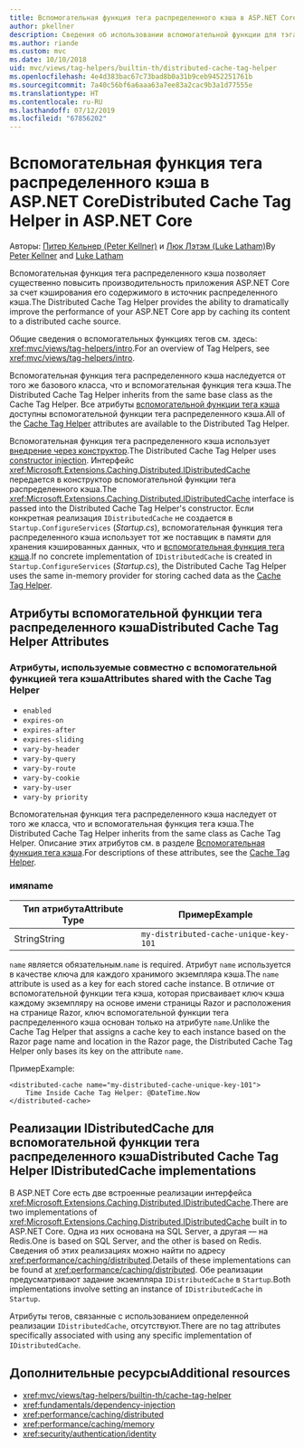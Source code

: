 ```yaml
---
title: Вспомогательная функция тега распределенного кэша в ASP.NET Core
author: pkellner
description: Сведения об использовании вспомогательной функции для тэга распределенного кэша.
ms.author: riande
ms.custom: mvc
ms.date: 10/10/2018
uid: mvc/views/tag-helpers/builtin-th/distributed-cache-tag-helper
ms.openlocfilehash: 4e4d383bac67c73bad8b0a31b9ceb9452251761b
ms.sourcegitcommit: 7a40c56bf6a6aaa63a7ee83a2cac9b3a1d77555e
ms.translationtype: HT
ms.contentlocale: ru-RU
ms.lasthandoff: 07/12/2019
ms.locfileid: "67856202"
---
```

# <a name="distributed-cache-tag-helper-in-aspnet-core"></a><span data-ttu-id="69d2d-103">Вспомогательная функция тега распределенного кэша в ASP.NET Core</span><span class="sxs-lookup"><span data-stu-id="69d2d-103">Distributed Cache Tag Helper in ASP.NET Core</span></span>

<span data-ttu-id="69d2d-104">Авторы: [Питер Кельнер (Peter Kellner)](https://peterkellner.net) и [Люк Лэтэм (Luke Latham)](https://github.com/guardrex)</span><span class="sxs-lookup"><span data-stu-id="69d2d-104">By [Peter Kellner](https://peterkellner.net) and [Luke Latham](https://github.com/guardrex)</span></span>

<span data-ttu-id="69d2d-105">Вспомогательная функция тега распределенного кэша позволяет существенно повысить производительность приложения ASP.NET Core за счет кэширования его содержимого в источник распределенного кэша.</span><span class="sxs-lookup"><span data-stu-id="69d2d-105">The Distributed Cache Tag Helper provides the ability to dramatically improve the performance of your ASP.NET Core app by caching its content to a distributed cache source.</span></span>

<span data-ttu-id="69d2d-106">Общие сведения о вспомогательных функциях тегов см. здесь: <xref:mvc/views/tag-helpers/intro>.</span><span class="sxs-lookup"><span data-stu-id="69d2d-106">For an overview of Tag Helpers, see <xref:mvc/views/tag-helpers/intro>.</span></span>

<span data-ttu-id="69d2d-107">Вспомогательная функция тега распределенного кэша наследуется от того же базового класса, что и вспомогательная функция тега кэша.</span><span class="sxs-lookup"><span data-stu-id="69d2d-107">The Distributed Cache Tag Helper inherits from the same base class as the Cache Tag Helper.</span></span> <span data-ttu-id="69d2d-108">Все атрибуты [вспомогательной функции тега кэша](xref:mvc/views/tag-helpers/builtin-th/cache-tag-helper) доступны вспомогательной функции тега распределенного кэша.</span><span class="sxs-lookup"><span data-stu-id="69d2d-108">All of the [Cache Tag Helper](xref:mvc/views/tag-helpers/builtin-th/cache-tag-helper) attributes are available to the Distributed Tag Helper.</span></span>

<span data-ttu-id="69d2d-109">Вспомогательная функция тега распределенного кэша использует [внедрение через конструктор](xref:fundamentals/dependency-injection#constructor-injection-behavior).</span><span class="sxs-lookup"><span data-stu-id="69d2d-109">The Distributed Cache Tag Helper uses [constructor injection](xref:fundamentals/dependency-injection#constructor-injection-behavior).</span></span> <span data-ttu-id="69d2d-110">Интерфейс <xref:Microsoft.Extensions.Caching.Distributed.IDistributedCache> передается в конструктор вспомогательной функции тега распределенного кэша.</span><span class="sxs-lookup"><span data-stu-id="69d2d-110">The <xref:Microsoft.Extensions.Caching.Distributed.IDistributedCache> interface is passed into the Distributed Cache Tag Helper's constructor.</span></span> <span data-ttu-id="69d2d-111">Если конкретная реализация `IDistributedCache` не создается в `Startup.ConfigureServices` (*Startup.cs*), вспомогательная функция тега распределенного кэша использует тот же поставщик в памяти для хранения кэшированных данных, что и [вспомогательная функция тега кэша](xref:mvc/views/tag-helpers/builtin-th/cache-tag-helper).</span><span class="sxs-lookup"><span data-stu-id="69d2d-111">If no concrete implementation of `IDistributedCache` is created in `Startup.ConfigureServices` (*Startup.cs*), the Distributed Cache Tag Helper uses the same in-memory provider for storing cached data as the [Cache Tag Helper](xref:mvc/views/tag-helpers/builtin-th/cache-tag-helper).</span></span>

## <a name="distributed-cache-tag-helper-attributes"></a><span data-ttu-id="69d2d-112">Атрибуты вспомогательной функции тега распределенного кэша</span><span class="sxs-lookup"><span data-stu-id="69d2d-112">Distributed Cache Tag Helper Attributes</span></span>

### <a name="attributes-shared-with-the-cache-tag-helper"></a><span data-ttu-id="69d2d-113">Атрибуты, используемые совместно с вспомогательной функцией тега кэша</span><span class="sxs-lookup"><span data-stu-id="69d2d-113">Attributes shared with the Cache Tag Helper</span></span>

* `enabled`
* `expires-on`
* `expires-after`
* `expires-sliding`
* `vary-by-header`
* `vary-by-query`
* `vary-by-route`
* `vary-by-cookie`
* `vary-by-user`
* `vary-by priority`

<span data-ttu-id="69d2d-114">Вспомогательная функция тега распределенного кэша наследует от того же класса, что и вспомогательная функция тега кэша.</span><span class="sxs-lookup"><span data-stu-id="69d2d-114">The Distributed Cache Tag Helper inherits from the same class as Cache Tag Helper.</span></span> <span data-ttu-id="69d2d-115">Описание этих атрибутов см. в разделе [Вспомогательная функция тега кэша](xref:mvc/views/tag-helpers/builtin-th/cache-tag-helper).</span><span class="sxs-lookup"><span data-stu-id="69d2d-115">For descriptions of these attributes, see the [Cache Tag Helper](xref:mvc/views/tag-helpers/builtin-th/cache-tag-helper).</span></span>

### <a name="name"></a><span data-ttu-id="69d2d-116">имя</span><span class="sxs-lookup"><span data-stu-id="69d2d-116">name</span></span>

| <span data-ttu-id="69d2d-117">Тип атрибута</span><span class="sxs-lookup"><span data-stu-id="69d2d-117">Attribute Type</span></span> | <span data-ttu-id="69d2d-118">Пример</span><span class="sxs-lookup"><span data-stu-id="69d2d-118">Example</span></span>                               |
| -------------- | ------------------------------------- |
| <span data-ttu-id="69d2d-119">String</span><span class="sxs-lookup"><span data-stu-id="69d2d-119">String</span></span>         | `my-distributed-cache-unique-key-101` |

<span data-ttu-id="69d2d-120">`name` является обязательным.</span><span class="sxs-lookup"><span data-stu-id="69d2d-120">`name` is required.</span></span> <span data-ttu-id="69d2d-121">Атрибут `name` используется в качестве ключа для каждого хранимого экземпляра кэша.</span><span class="sxs-lookup"><span data-stu-id="69d2d-121">The `name` attribute is used as a key for each stored cache instance.</span></span> <span data-ttu-id="69d2d-122">В отличие от вспомогательной функции тега кэша, которая присваивает ключ кэша каждому экземпляру на основе имени страницы Razor и расположения на странице Razor, ключ вспомогательной функции тега распределенного кэша основан только на атрибуте `name`.</span><span class="sxs-lookup"><span data-stu-id="69d2d-122">Unlike the Cache Tag Helper that assigns a cache key to each instance based on the Razor page name and location in the Razor page, the Distributed Cache Tag Helper only bases its key on the attribute `name`.</span></span>

<span data-ttu-id="69d2d-123">Пример</span><span class="sxs-lookup"><span data-stu-id="69d2d-123">Example:</span></span>

```cshtml
<distributed-cache name="my-distributed-cache-unique-key-101">
    Time Inside Cache Tag Helper: @DateTime.Now
</distributed-cache>
```

## <a name="distributed-cache-tag-helper-idistributedcache-implementations"></a><span data-ttu-id="69d2d-124">Реализации IDistributedCache для вспомогательной функции тега распределенного кэша</span><span class="sxs-lookup"><span data-stu-id="69d2d-124">Distributed Cache Tag Helper IDistributedCache implementations</span></span>

<span data-ttu-id="69d2d-125">В ASP.NET Core есть две встроенные реализации интерфейса <xref:Microsoft.Extensions.Caching.Distributed.IDistributedCache>.</span><span class="sxs-lookup"><span data-stu-id="69d2d-125">There are two implementations of <xref:Microsoft.Extensions.Caching.Distributed.IDistributedCache> built in to ASP.NET Core.</span></span> <span data-ttu-id="69d2d-126">Одна из них основана на SQL Server, а другая — на Redis.</span><span class="sxs-lookup"><span data-stu-id="69d2d-126">One is based on SQL Server, and the other is based on Redis.</span></span> <span data-ttu-id="69d2d-127">Сведения об этих реализациях можно найти по адресу <xref:performance/caching/distributed>.</span><span class="sxs-lookup"><span data-stu-id="69d2d-127">Details of these implementations can be found at <xref:performance/caching/distributed>.</span></span> <span data-ttu-id="69d2d-128">Обе реализации предусматривают задание экземпляра `IDistributedCache` в `Startup`.</span><span class="sxs-lookup"><span data-stu-id="69d2d-128">Both implementations involve setting an instance of `IDistributedCache` in `Startup`.</span></span>

<span data-ttu-id="69d2d-129">Атрибуты тегов, связанные с использованием определенной реализации `IDistributedCache`, отсутствуют.</span><span class="sxs-lookup"><span data-stu-id="69d2d-129">There are no tag attributes specifically associated with using any specific implementation of `IDistributedCache`.</span></span>

## <a name="additional-resources"></a><span data-ttu-id="69d2d-130">Дополнительные ресурсы</span><span class="sxs-lookup"><span data-stu-id="69d2d-130">Additional resources</span></span>

* <xref:mvc/views/tag-helpers/builtin-th/cache-tag-helper>
* <xref:fundamentals/dependency-injection>
* <xref:performance/caching/distributed>
* <xref:performance/caching/memory>
* <xref:security/authentication/identity>
